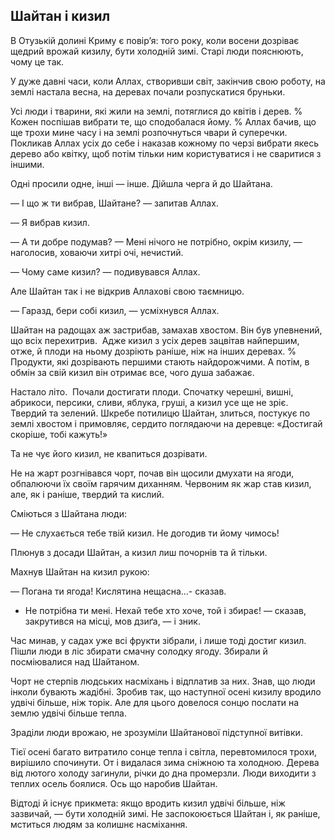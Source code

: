 ## Шайтан і кизил

В Отузькій долині Криму є повір’я: того року, коли восени дозріває щедрий врожай кизилу, бути холодній зимі.
Старі люди пояснюють, чому це так.

У дуже давні часи, коли Аллах, створивши світ, закінчив свою роботу, на землі настала весна, на деревах почали розпускатися бруньки.

Усі люди і тварини, які жили на землі, потяглися до квітів і дерев.
% Кожен поспішав вибрати те, що сподобалася йому.
% Аллах бачив, що ще трохи мине часу і на землі розпочнуться чвари й суперечки.
Покликав Аллах усіх до себе і наказав кожному по черзі вибрати якесь дерево або квітку, щоб потім тільки ним користуватися і не сваритися з іншими.

Одні просили одне, інші — інше.
Дійшла черга й до Шайтана.

— І що ж ти вибрав, Шайтане? — запитав Аллах.

— Я вибрав кизил.

— А ти добре подумав?
— Мені нічого не потрібно, окрім кизилу, — наголосив, ховаючи хитрі очі, нечистий.

— Чому саме кизил? — подивувався Аллах.

Але Шайтан так і не відкрив Аллахові свою таємницю.

— Гаразд, бери собі кизил, — усміхнувся Аллах.

Шайтан на радощах аж застрибав, замахав хвостом.
Він був упевнений, що всіх перехитрив.
 Адже кизил з усіх дерев зацвітав найпершим, отже, й плоди на ньому дозріють раніше, ніж на інших деревах.
% Продукти, які дозрівають першими стають найдорожчими.
А потім, в обмін за свій кизил він отримає все, чого душа забажає.

Настало літо.
 Почали достигати плоди.
Спочатку черешні, вишні, абрикоси, персики, сливи, яблука, груші, а кизил усе ще не зріє.
Твердий та зелений.
Шкребе потилицю Шайтан, злиться, постукує по землі хвостом і примовляє, сердито поглядаючи на деревце: «Достигай скоріше, тобі кажуть!»

Та не чує його кизил, не квапиться дозрівати.

Не на жарт розгнівався чорт, почав він щосили дмухати на ягоди, обпалюючи їх своїм гарячим диханням.
Червоним як жар став кизил, але, як і раніше, твердий та кислий.

Сміються з Шайтана люди:

— Не слухається тебе твій кизил.
Не догодив ти йому чимось!

Плюнув з досади Шайтан, а кизил лиш почорнів та й тільки.

Махнув Шайтан на кизил рукою:

— Погана ти ягода!
Кислятина нещасна...- сказав.
- Не потрібна ти мені.
Нехай тебе хто хоче, той і збирає! — сказав, закрутився на місці, мов дзиґа, — і зник.

Час минав, у садах уже всі фрукти зібрали, і лише тоді достиг кизил.
Пішли люди в ліс збирати смачну солодку ягоду.
Збирали й посміювалися над Шайтаном.

Чорт не стерпів людських насміхань і відплатив за них.
Знав, що люди інколи бувають жадібні.
Зробив так, що наступної осені кизилу вродило удвічі більше, ніж торік.
Але для цього довелося сонцю послати на землю удвічі більше тепла.

Зраділи люди врожаю, не зрозуміли Шайтанової підступної витівки.

Тієї осені багато витратило сонце тепла і світла, перевтомилося трохи, вирішило спочинути.
От і видалася зима сніжною та холодною.
Дерева від лютого холоду загинули, річки до дна промерзли.
Люди виходити з теплих осель боялися.
Ось що наробив Шайтан.

Відтоді й існує прикмета: якщо вродить кизил удвічі більше, ніж зазвичай, — бути холодній зимі.
Не заспокоюється Шайтан і, як раніше, мститься людям за колишнє насміхання.
